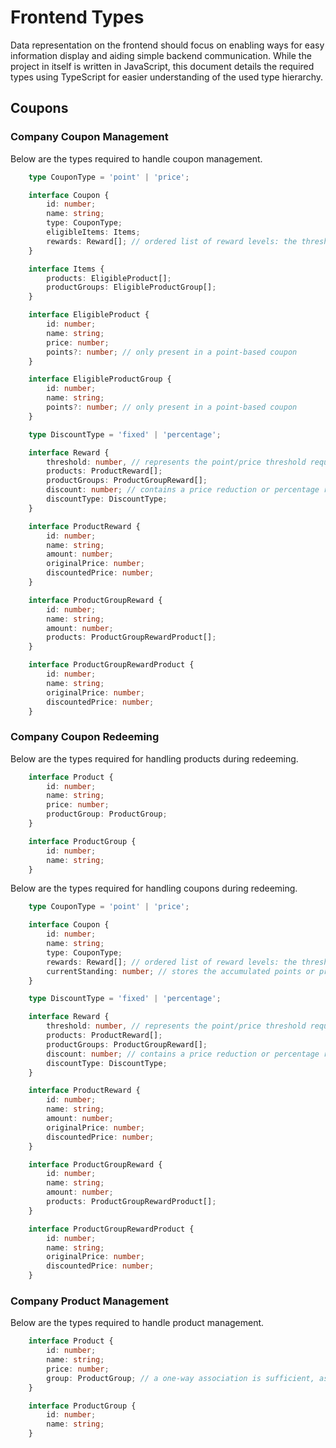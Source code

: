 # Frontend Types

Data representation on the frontend should focus on enabling ways for easy information display and aiding simple backend communication. While the project in itself is written in JavaScript, this document details the required types using TypeScript for easier understanding of the used type hierarchy.

## Coupons

### Company Coupon Management

Below are the types required to handle coupon management.

```typescript
    type CouponType = 'point' | 'price';

    interface Coupon {
        id: number;
        name: string;
        type: CouponType;
        eligibleItems: Items;
        rewards: Reward[]; // ordered list of reward levels: the thresholds must be increasing throughout
    }

    interface Items {
        products: EligibleProduct[];
        productGroups: EligibleProductGroup[];
    }

    interface EligibleProduct {
        id: number;
        name: string;
        price: number;
        points?: number; // only present in a point-based coupon
    }

    interface EligibleProductGroup {
        id: number;
        name: string;
        points?: number; // only present in a point-based coupon
    }

    type DiscountType = 'fixed' | 'percentage';

    interface Reward {
        threshold: number, // represents the point/price threshold required to redeem this reward
        products: ProductReward[];
        productGroups: ProductGroupReward[];
        discount: number; // contains a price reduction or percentage reduction depending on the reward type
        discountType: DiscountType;
    }

    interface ProductReward {
        id: number;
        name: string;
        amount: number;
        originalPrice: number;
        discountedPrice: number;
    }

    interface ProductGroupReward {
        id: number;
        name: string;
        amount: number;
        products: ProductGroupRewardProduct[];
    }

    interface ProductGroupRewardProduct {
        id: number;
        name: string;
        originalPrice: number;
        discountedPrice: number;
    }
```

### Company Coupon Redeeming

Below are the types required for handling products during redeeming.

```typescript
    interface Product {
        id: number;
        name: string;
        price: number;
        productGroup: ProductGroup;
    }

    interface ProductGroup {
        id: number;
        name: string;
    }
```

Below are the types required for handling coupons during redeeming.

```typescript
    type CouponType = 'point' | 'price';

    interface Coupon {
        id: number;
        name: string;
        type: CouponType;
        rewards: Reward[]; // ordered list of reward levels: the thresholds must be increasing throughout
        currentStanding: number; // stores the accumulated points or price the customer has acquired up to this point
    }

    type DiscountType = 'fixed' | 'percentage';

    interface Reward {
        threshold: number, // represents the point/price threshold required to redeem this reward
        products: ProductReward[];
        productGroups: ProductGroupReward[];
        discount: number; // contains a price reduction or percentage reduction depending on the reward type
        discountType: DiscountType;
    }

    interface ProductReward {
        id: number;
        name: string;
        amount: number;
        originalPrice: number;
        discountedPrice: number;
    }

    interface ProductGroupReward {
        id: number;
        name: string;
        amount: number;
        products: ProductGroupRewardProduct[];
    }

    interface ProductGroupRewardProduct {
        id: number;
        name: string;
        originalPrice: number;
        discountedPrice: number;
    }
```

### Company Product Management

Below are the types required to handle product management.

```typescript
    interface Product {
        id: number;
        name: string;
        price: number;
        group: ProductGroup; // a one-way association is sufficient, as the client fetches all products and filters them on the UI only
    }

    interface ProductGroup {
        id: number;
        name: string;
    }
```